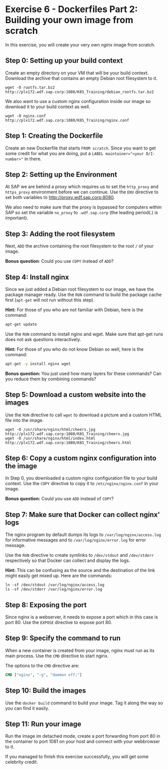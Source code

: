 # Exercise 6 - Dockerfiles Part 2: Building your own image from scratch

In this exercise, you will create your very own _nginx_ image from scratch.

## Step 0: Setting up your build context

Create an empty directory on your VM that will be your build context. Download the archive that contains an empty Debian root filesystem to it.

```
wget -O rootfs.tar.bz2 http://plx172.wdf.sap.corp:1080/K8S_Training/debian_rootfs.tar.bz2
```

We also want to use a custom nginx configuration inside our image so download it to your build context as well.

```
wget -O nginx.conf http://plx172.wdf.sap.corp:1080/K8S_Training/nginx.conf
```

## Step 1: Creating the Dockerfile

Create an new Dockerfile that starts `FROM scratch`. Since you want to get some credit for what you are doing, put a `LABEL maintainer="<your D/I-number>"` in there.

## Step 2: Setting up the Environment

At SAP we are behind a proxy which requires us to set the `http_proxy` and `https_proxy` environment before we can continue. Use the `ENV` directive to set both variables to http://proxy.wdf.sap.corp:8080.

We also need to make sure that the proxy is bypassed for computers within SAP so set the variable `no_proxy` to `.wdf.sap.corp` (the leading period(.) is important).


## Step 3: Adding the root filesystem

Next, `ADD` the archive containing the root filesystem to the root `/` of your image.

**Bonus question**: Could you use `COPY` instead of `ADD`?

## Step 4: Install nginx

Since we just added a Debian root filesystem to our image, we have the package manager ready. Use the `RUN` command to build the package cache first (`apt-get` will not run without this step).

**Hint:** For those of you who are not familiar with Debian, here is the command:

```bash
apt-get update
```

Use the `RUN` command to install nginx and wget. Make sure that apt-get runs does not ask questions interactively.

**Hint:** For those of you who do not know Debian so well, here is the command:

```bash
apt-get -y install nginx wget
```

**Bonus question:** You just used how many layers for these commands? Can you reduce them by combining commands?

## Step 5: Download a custom website into the images

Use the `RUN` directive to call `wget` to download a picture and a custom HTML file into the image.

```
wget -O /usr/share/nginx/html/cheers.jpg http://plx172.wdf.sap.corp:1080/K8S_Training/cheers.jpg
wget -O /usr/share/nginx/html/index.html http://plx172.wdf.sap.corp:1080/K8S_Training/cheers.html
```

## Step 6: Copy a custom nginx configuration into the image

In Step 0, you downloaded a custom nginx configuration file to your build context. Use the `COPY` directive to copy it to `/etc/nginx/nginx.conf` in your image.

**Bonus question:** Could you use `ADD` instead of `COPY`?

## Step 7: Make sure that Docker can collect nginx' logs

The nginx program by default dumps its logs to `/var/log/nginx/access.log` for informative messages and to `/var/log/nginx/error.log` for error message.

Use the `RUN` directive to create symlinks to `/dev/stdout` and `/dev/stderr` respectively so that Docker can collect and display the logs.

**Hint:** This can be confusing as the source and the destination of the link might easily get mixed up. Here are the commands:
```
ln -sf /dev/stdout /var/log/nginx/access.log
ls -sf /dev/stderr /var/log/nginx/error.log
```

## Step 8: Exposing the port

Since nginx is a webserver, it needs to expose a port which in this case is port 80. Use the `EXPOSE` directive to expose port 80.

## Step 9: Specify the command to run

When a new container is created from your image, nginx must run as its main process.
Use the `CMD` directive to start nginx.

The options to the `CMD` directive are:

```Dockerfile
CMD ["nginx", "-g", "daemon off;"]
```

## Step 10: Build the images

Use the `docker build` command to build your image. Tag it along the way so you can find it easily.

## Step 11: Run your image

Run the image im detached mode, create a port forwarding from port 80 in the container to port 1081 on your host and connect with your webbrowser to it.

If you managed to finish this exercise successfully, you will get some celebrity credit.
